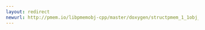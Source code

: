 ```yaml
---
layout: redirect
newurl: http://pmem.io/libpmemobj-cpp/master/doxygen/structpmem_1_1obj_1_1allocator_1_1rebind-members.html
---
```


